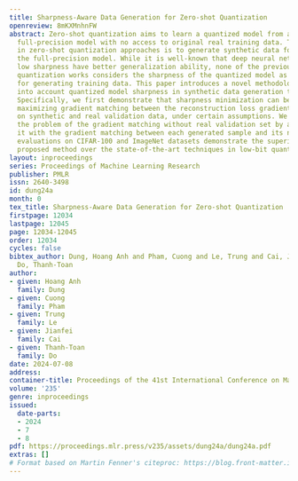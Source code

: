 ```yaml
---
title: Sharpness-Aware Data Generation for Zero-shot Quantization
openreview: 8mKXMnhnFW
abstract: Zero-shot quantization aims to learn a quantized model from a pre-trained
  full-precision model with no access to original real training data. The common idea
  in zero-shot quantization approaches is to generate synthetic data for quantizing
  the full-precision model. While it is well-known that deep neural networks with
  low sharpness have better generalization ability, none of the previous zero-shot
  quantization works considers the sharpness of the quantized model as a criterion
  for generating training data. This paper introduces a novel methodology that takes
  into account quantized model sharpness in synthetic data generation to enhance generalization.
  Specifically, we first demonstrate that sharpness minimization can be attained by
  maximizing gradient matching between the reconstruction loss gradients computed
  on synthetic and real validation data, under certain assumptions. We then circumvent
  the problem of the gradient matching without real validation set by approximating
  it with the gradient matching between each generated sample and its neighbors. Experimental
  evaluations on CIFAR-100 and ImageNet datasets demonstrate the superiority of the
  proposed method over the state-of-the-art techniques in low-bit quantization settings.
layout: inproceedings
series: Proceedings of Machine Learning Research
publisher: PMLR
issn: 2640-3498
id: dung24a
month: 0
tex_title: Sharpness-Aware Data Generation for Zero-shot Quantization
firstpage: 12034
lastpage: 12045
page: 12034-12045
order: 12034
cycles: false
bibtex_author: Dung, Hoang Anh and Pham, Cuong and Le, Trung and Cai, Jianfei and
  Do, Thanh-Toan
author:
- given: Hoang Anh
  family: Dung
- given: Cuong
  family: Pham
- given: Trung
  family: Le
- given: Jianfei
  family: Cai
- given: Thanh-Toan
  family: Do
date: 2024-07-08
address:
container-title: Proceedings of the 41st International Conference on Machine Learning
volume: '235'
genre: inproceedings
issued:
  date-parts:
  - 2024
  - 7
  - 8
pdf: https://proceedings.mlr.press/v235/assets/dung24a/dung24a.pdf
extras: []
# Format based on Martin Fenner's citeproc: https://blog.front-matter.io/posts/citeproc-yaml-for-bibliographies/
---
```

